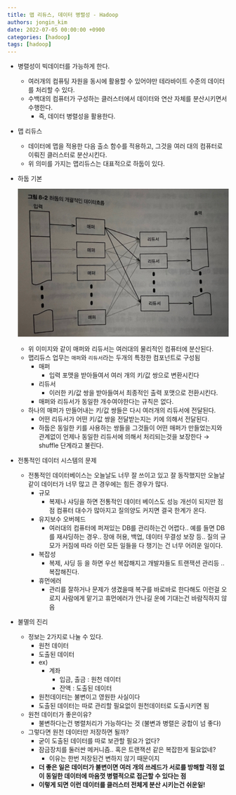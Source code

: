 ```yaml
---
title: 맵 리듀스, 데이터 병렬성 - Hadoop
authors: jongin_kim
date: 2022-07-05 00:00:00 +0900
categories: [hadoop]
tags: [hadoop]
---
```

- 병렬성이 빅데이터를 가능하게 한다.
    - 여러개의 컴퓨팅 자원을 동시에 활용할 수 있어야만 테라바이트 수준의 데이터를 처리할 수 있다.
    - 수백대의 컴퓨터가 구성하는 클러스터에서 데이터와 연산 자체를 분산시키면서 수행한다.
        - 즉, 데이터 병렬성을 활용한다.
- 맵 리듀스
    - 데이터에 맵을 적용한 다음  출소 함수를 적용하고, 그것을 여러 대의 컴퓨터로 이뤄진 클러스터로 분산시킨다.
    - 위 의미를 가지는 맵리듀스는 대표적으로 하둡이 있다.
- 하둡 기본
    
    ![](/assets/img/posts/17.png)
    
    - 위 이미지와 같이 매퍼와 리듀서는 여러대의 물리적인 컴퓨터에 분산된다.
    - 맵리듀스 업무는 `매퍼`와 `리듀서`라는 두개의 특정한 컴포넌트로 구성됨
        - 매퍼
            - 입력 포맷을 받아들여서 여러 개의 키/값 쌍으로 변환시킨다
        - 리듀서
            - 이러한 키/값 쌍을 받아들여서 최종적인 출력 포맷으로 전환시킨다.
        - 매퍼와 리듀서가 동일한 개수여야한다는 규칙은 없다.
    - 하나의 매퍼가 만들어내는 키/값 쌍들은 다시 여러개의 리듀서에 전달된다.
        - 어떤 리듀서가 어떤 키/값 쌍을 전달받는지는 키에 의해서 전달된다.
        - 하둡은 동일한 키를 사용하는 쌍들을 그것들이 어떤 매퍼가 만들었는지와 관계없이 언제나 동일한 리듀서에 의해서 처리되는것을 보장한다 → shuffle 단계라고 불린다.

- 전통적인 데이터 시스템의 문제
    - 전통적인 데이터베이스는 오늘날도 너무 잘 쓰이고 있고 잘 동작했지만 오늘날 같이 데이터가 너무 많고 큰 경우에는 힘든 경우가 많다.
        - 규모
            - 복제나 샤딩을 하면 전통적인 데이터 베이스도 성능 개선이 되지만 점점 컴퓨터 대수가 많아지고 질의양도 커지면 결국 한계가 온다.
        - 유지보수 오버헤드
            - 여러대의 컴퓨터에 퍼져있는 DB를 관리하는건 어렵다.. 예를 들면 DB를 재샤딩하는 경우.. 장애 허용, 백업, 데이터 무결성 보장 등.. 질의 규모가 커짐에 따라 이런 모든 일들을 다 챙기는 건 너무 어려운 일이다.
        - 복잡성
            - 복제, 샤딩 등 을 하면 우선 복잡해지고 개발자들도 트랜잭션 관리등 .. 복잡해진다.
        - 휴먼에러
            - 관리를 잘하거나 문제가 생겼을때 복구를 바로바로 한다해도 이런걸 오로지 사람에게 맡기고 휴먼에러가 안나길 운에 기대는건 바람직하지 않음
    
- 불멸의 진리
    - 정보는 2가지로 나눌 수 있다.
        - 원천 데이터
        - 도출된 데이터
        - ex)
            - 계좌
                - 입금, 출금 : 원천 데이터
                - 잔액 : 도출된 데이터
        - 원천데이터는 불변이고 영원한 사실이다
        - 도출된 데이터는 따로 관리할 필요없이 원천데이터로 도출시키면 됨
    - 원천 데이터가 좋은이유?
        - 불변하다는건 병렬처리가 가능하다는 것 (불변과 병렬은 궁합이 넘 좋다)
    - 그렇다면 원천 데이터만 저장하면 될까?
        - 굳이 도출된 데이터를 따로 보관할 필요가 없다?
        - 잠금장치를 둘러싼 메커니즘.. 혹은 트랜잭션 같은 복잡한게 필요없네?
            - 이유는 한번 저장된건 변하지 않기 때문이지
        - **더 좋은 일은 데이터가 불변이면 여러 개의 쓰레드가 서로를 방해할 걱정 없이 동일한 데이터에 마음껏 병렬적으로 접근할 수 있다는 점**
        - **이렇게 되면 이런 데이터를 클러스터 전체게 분산 시키는건 쉬운일!**